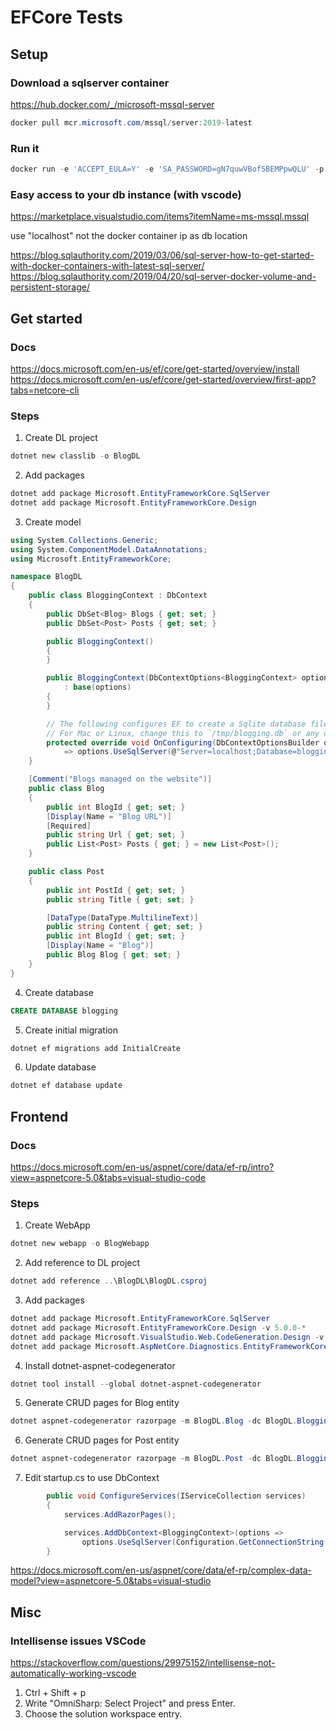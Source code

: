 # EFCore Tests

## Setup

### Download a sqlserver container
https://hub.docker.com/_/microsoft-mssql-server

```powershell
docker pull mcr.microsoft.com/mssql/server:2019-latest
````
### Run it
```powershell
docker run -e 'ACCEPT_EULA=Y' -e 'SA_PASSWORD=gN7quwVBof5BEMPpwQLU' -p 1433:1433 -v G:\Projects\Dotnet\EFCore:/sql -d mcr.microsoft.com/mssql/server:2019-latest
```

### Easy access to your db instance (with vscode)
https://marketplace.visualstudio.com/items?itemName=ms-mssql.mssql

use "localhost" not the docker container ip as db location

https://blog.sqlauthority.com/2019/03/06/sql-server-how-to-get-started-with-docker-containers-with-latest-sql-server/
https://blog.sqlauthority.com/2019/04/20/sql-server-docker-volume-and-persistent-storage/

## Get started

### Docs
https://docs.microsoft.com/en-us/ef/core/get-started/overview/install
https://docs.microsoft.com/en-us/ef/core/get-started/overview/first-app?tabs=netcore-cli

### Steps
1. Create DL project
```powershell
dotnet new classlib -o BlogDL 
```
2. Add packages
```powershell
dotnet add package Microsoft.EntityFrameworkCore.SqlServer
dotnet add package Microsoft.EntityFrameworkCore.Design
```
3. Create model
```csharp
using System.Collections.Generic;
using System.ComponentModel.DataAnnotations;
using Microsoft.EntityFrameworkCore;

namespace BlogDL
{
    public class BloggingContext : DbContext
    {
        public DbSet<Blog> Blogs { get; set; }
        public DbSet<Post> Posts { get; set; }

        public BloggingContext()
        {
        }

        public BloggingContext(DbContextOptions<BloggingContext> options) 
            : base(options)
        {
        }

        // The following configures EF to create a Sqlite database file as `C:\blogging.db`.
        // For Mac or Linux, change this to `/tmp/blogging.db` or any other absolute path.
        protected override void OnConfiguring(DbContextOptionsBuilder options)
            => options.UseSqlServer(@"Server=localhost;Database=blogging;User Id=sa;Password=gN7quwVBof5BEMPpwQLU;");
    }

    [Comment("Blogs managed on the website")]
    public class Blog
    {
        public int BlogId { get; set; }
        [Display(Name = "Blog URL")]
        [Required]
        public string Url { get; set; }
        public List<Post> Posts { get; } = new List<Post>();
    }

    public class Post
    {
        public int PostId { get; set; }
        public string Title { get; set; }

        [DataType(DataType.MultilineText)]
        public string Content { get; set; }
        public int BlogId { get; set; }
        [Display(Name = "Blog")]
        public Blog Blog { get; set; }
    }
}
```
4. Create database 
```sql
CREATE DATABASE blogging
```
5. Create initial migration
```powershell
dotnet ef migrations add InitialCreate
```
6. Update database
```powershell
dotnet ef database update
```

## Frontend
### Docs
https://docs.microsoft.com/en-us/aspnet/core/data/ef-rp/intro?view=aspnetcore-5.0&tabs=visual-studio-code
### Steps
1. Create WebApp
```powershell
dotnet new webapp -o BlogWebapp
```
2. Add reference to DL project
```powershell
dotnet add reference ..\BlogDL\BlogDL.csproj
```
3. Add packages
```powershell
dotnet add package Microsoft.EntityFrameworkCore.SqlServer
dotnet add package Microsoft.EntityFrameworkCore.Design -v 5.0.0-*
dotnet add package Microsoft.VisualStudio.Web.CodeGeneration.Design -v 5.0.0-*
dotnet add package Microsoft.AspNetCore.Diagnostics.EntityFrameworkCore -v 5.0.0-* 
```
4. Install dotnet-aspnet-codegenerator
```powershell
dotnet tool install --global dotnet-aspnet-codegenerator
```
5. Generate CRUD pages for Blog entity
```powershell
dotnet aspnet-codegenerator razorpage -m BlogDL.Blog -dc BlogDL.BloggingContext -udl -outDir Pages\Blogs
```
6. Generate CRUD pages for Post entity
```powershell
dotnet aspnet-codegenerator razorpage -m BlogDL.Post -dc BlogDL.BloggingContext -udl -outDir Pages\BlogPosts
```
7. Edit startup.cs to use DbContext
```csharp
        public void ConfigureServices(IServiceCollection services)
        {
            services.AddRazorPages();

            services.AddDbContext<BloggingContext>(options =>
                options.UseSqlServer(Configuration.GetConnectionString("BloggingContext")));
        }

```


https://docs.microsoft.com/en-us/aspnet/core/data/ef-rp/complex-data-model?view=aspnetcore-5.0&tabs=visual-studio

## Misc

### Intellisense issues VSCode
https://stackoverflow.com/questions/29975152/intellisense-not-automatically-working-vscode

1. Ctrl + Shift + p
2. Write "OmniSharp: Select Project" and press Enter.
3. Choose the solution workspace entry.